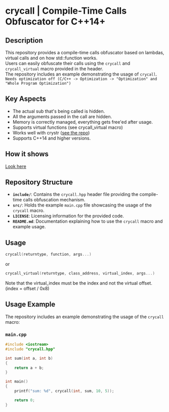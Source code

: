 # crycall | Compile-Time Calls Obfuscator for C++14+

## Description
This repository provides a compile-time calls obfuscator based on lambdas, virtual calls and on how std::function works.\
Users can easily obfuscate their calls using the `crycall` and `crycall_virtual` macro provided in the header.\
The repository includes an example demonstrating the usage of `crycall`.\
`Needs optimization off (C/C++ -> Optimization -> "Optimization" and "Whole Program Optimization")`

## Key Aspects
 - The actual sub that's being called is hidden.
 - All the arguments passed in the call are hidden.
 - Memory is correctly managed, everything gets free'ed after usage.
 - Supports virtual functions (see crycall_virtual macro)
 - Works well with crystr ([see the repo](https://github.com/Android1337/crystr))
 - Supports C++14 and higher versions.

## How it shows
[Look here](https://imgur.com/a/WN23wmS)

## Repository Structure
- **`include/`**: Contains the `crycall.hpp` header file providing the compile-time calls obfuscation mechanism.
- **`src/`**: Holds the example `main.cpp` file showcasing the usage of the `crycall` macro.
- **`LICENSE`**: Licensing information for the provided code.
- **`README.md`**: Documentation explaining how to use the `crycall` macro and example usage.

## Usage
```cpp
crycall(returntype, function, args...)
```
or
```cpp
crycall_virtual(returntype, class_address, virtual_index, args...)
```
Note that the virtual_index must be the index and not the virtual offset. (index = offset / 0x8)

## Usage Example
The repository includes an example demonstrating the usage of the `crycall` macro:

### `main.cpp`
```cpp
#include <iostream>
#include "crycall.hpp"

int sum(int a, int b)
{
    return a + b;
}

int main()
{
    printf("sum: %d", crycall(int, sum, 10, 5));

    return 0;
}
```
